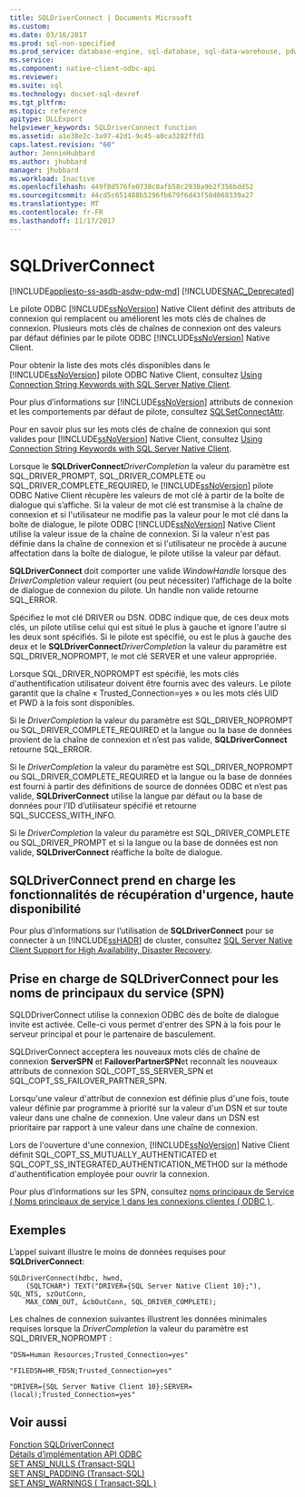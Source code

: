 ```yaml
---
title: SQLDriverConnect | Documents Microsoft
ms.custom: 
ms.date: 03/16/2017
ms.prod: sql-non-specified
ms.prod_service: database-engine, sql-database, sql-data-warehouse, pdw
ms.service: 
ms.component: native-client-odbc-api
ms.reviewer: 
ms.suite: sql
ms.technology: docset-sql-devref
ms.tgt_pltfrm: 
ms.topic: reference
apitype: DLLExport
helpviewer_keywords: SQLDriverConnect function
ms.assetid: a1e38e2c-3a97-42d1-9c45-a0ca3282ffd1
caps.latest.revision: "60"
author: JennieHubbard
ms.author: jhubbard
manager: jhubbard
ms.workload: Inactive
ms.openlocfilehash: 449f8d576fe0738c8afb58c2938a9b2f356bdd52
ms.sourcegitcommit: 44cd5c651488b5296fb679f6d43f50d068339a27
ms.translationtype: MT
ms.contentlocale: fr-FR
ms.lasthandoff: 11/17/2017
---
```

# <a name="sqldriverconnect"></a>SQLDriverConnect
[!INCLUDE[appliesto-ss-asdb-asdw-pdw-md](../../includes/appliesto-ss-asdb-asdw-pdw-md.md)]
[!INCLUDE[SNAC_Deprecated](../../includes/snac-deprecated.md)]

  Le pilote ODBC [!INCLUDE[ssNoVersion](../../includes/ssnoversion-md.md)] Native Client définit des attributs de connexion qui remplacent ou améliorent les mots clés de chaînes de connexion. Plusieurs mots clés de chaînes de connexion ont des valeurs par défaut définies par le pilote ODBC [!INCLUDE[ssNoVersion](../../includes/ssnoversion-md.md)] Native Client.  
  
 Pour obtenir la liste des mots clés disponibles dans le [!INCLUDE[ssNoVersion](../../includes/ssnoversion-md.md)] pilote ODBC Native Client, consultez [Using Connection String Keywords with SQL Server Native Client](../../relational-databases/native-client/applications/using-connection-string-keywords-with-sql-server-native-client.md).  
  
 Pour plus d’informations sur [!INCLUDE[ssNoVersion](../../includes/ssnoversion-md.md)] attributs de connexion et les comportements par défaut de pilote, consultez [SQLSetConnectAttr](../../relational-databases/native-client-odbc-api/sqlsetconnectattr.md).  
  
 Pour en savoir plus sur les mots clés de chaîne de connexion qui sont valides pour [!INCLUDE[ssNoVersion](../../includes/ssnoversion-md.md)] Native Client, consultez [Using Connection String Keywords with SQL Server Native Client](../../relational-databases/native-client/applications/using-connection-string-keywords-with-sql-server-native-client.md).  
  
 Lorsque le **SQLDriverConnect***DriverCompletion* la valeur du paramètre est SQL_DRIVER_PROMPT, SQL_DRIVER_COMPLETE ou SQL_DRIVER_COMPLETE_REQUIRED, le [!INCLUDE[ssNoVersion](../../includes/ssnoversion-md.md)] pilote ODBC Native Client récupère les valeurs de mot clé à partir de la boîte de dialogue qui s’affiche. Si la valeur de mot clé est transmise à la chaîne de connexion et si l'utilisateur ne modifie pas la valeur pour le mot clé dans la boîte de dialogue, le pilote ODBC [!INCLUDE[ssNoVersion](../../includes/ssnoversion-md.md)] Native Client utilise la valeur issue de la chaîne de connexion. Si la valeur n'est pas définie dans la chaîne de connexion et si l'utilisateur ne procède à aucune affectation dans la boîte de dialogue, le pilote utilise la valeur par défaut.  
  
 **SQLDriverConnect** doit comporter une valide *WindowHandle* lorsque des *DriverCompletion* valeur requiert (ou peut nécessiter) l’affichage de la boîte de dialogue de connexion du pilote. Un handle non valide retourne SQL_ERROR.  
  
 Spécifiez le mot clé DRIVER ou DSN. ODBC indique que, de ces deux mots clés, un pilote utilise celui qui est situé le plus à gauche et ignore l'autre si les deux sont spécifiés. Si le pilote est spécifié, ou est le plus à gauche des deux et le **SQLDriverConnect***DriverCompletion* la valeur du paramètre est SQL_DRIVER_NOPROMPT, le mot clé SERVER et une valeur appropriée.  
  
 Lorsque SQL_DRIVER_NOPROMPT est spécifié, les mots clés d'authentification utilisateur doivent être fournis avec des valeurs. Le pilote garantit que la chaîne « Trusted_Connection=yes » ou les mots clés UID et PWD à la fois sont disponibles.  
  
 Si le *DriverCompletion* la valeur du paramètre est SQL_DRIVER_NOPROMPT ou SQL_DRIVER_COMPLETE_REQUIRED et la langue ou la base de données provient de la chaîne de connexion et n’est pas valide, **SQLDriverConnect** retourne SQL_ERROR.  
  
 Si le *DriverCompletion* la valeur du paramètre est SQL_DRIVER_NOPROMPT ou SQL_DRIVER_COMPLETE_REQUIRED et la langue ou la base de données est fourni à partir des définitions de source de données ODBC et n’est pas valide, **SQLDriverConnect** utilise la langue par défaut ou la base de données pour l’ID d’utilisateur spécifié et retourne SQL_SUCCESS_WITH_INFO.  
  
 Si le *DriverCompletion* la valeur du paramètre est SQL_DRIVER_COMPLETE ou SQL_DRIVER_PROMPT et si la langue ou la base de données est non valide, **SQLDriverConnect** réaffiche la boîte de dialogue.  
  
## <a name="sqldriverconnect-support-for-high-availability-disaster-recovery"></a>SQLDriverConnect prend en charge les fonctionnalités de récupération d'urgence, haute disponibilité  
 Pour plus d’informations sur l’utilisation de **SQLDriverConnect** pour se connecter à un [!INCLUDE[ssHADR](../../includes/sshadr-md.md)] de cluster, consultez [SQL Server Native Client Support for High Availability, Disaster Recovery](../../relational-databases/native-client/features/sql-server-native-client-support-for-high-availability-disaster-recovery.md).  
  
## <a name="sqldriverconnect-support-for-service-principal-names-spns"></a>Prise en charge de SQLDriverConnect pour les noms de principaux du service (SPN)  
 SQLDDriverConnect utilise la connexion ODBC dès de boîte de dialogue invite est activée. Celle-ci vous permet d'entrer des SPN à la fois pour le serveur principal et pour le partenaire de basculement.  
  
 SQLDriverConnect acceptera les nouveaux mots clés de chaîne de connexion **ServerSPN** et **FailoverPartnerSPN**et reconnaît les nouveaux attributs de connexion SQL_COPT_SS_SERVER_SPN et SQL_COPT_SS_FAILOVER_PARTNER_SPN.  
  
 Lorsqu'une valeur d'attribut de connexion est définie plus d'une fois, toute valeur définie par programme à priorité sur la valeur d'un DSN et sur toute valeur dans une chaîne de connexion. Une valeur dans un DSN est prioritaire par rapport à une valeur dans une chaîne de connexion.  
  
 Lors de l'ouverture d'une connexion, [!INCLUDE[ssNoVersion](../../includes/ssnoversion-md.md)] Native Client définit SQL_COPT_SS_MUTUALLY_AUTHENTICATED et SQL_COPT_SS_INTEGRATED_AUTHENTICATION_METHOD sur la méthode d'authentification employée pour ouvrir la connexion.  
  
 Pour plus d’informations sur les SPN, consultez [noms principaux de Service &#40; Noms principaux de service &#41; dans les connexions clientes &#40; ODBC &#41; ](../../relational-databases/native-client/odbc/service-principal-names-spns-in-client-connections-odbc.md).  
  
## <a name="examples"></a>Exemples  
 L’appel suivant illustre le moins de données requises pour **SQLDriverConnect**:  
  
```  
SQLDriverConnect(hdbc, hwnd,  
    (SQLTCHAR*) TEXT("DRIVER={SQL Server Native Client 10};"), SQL_NTS, szOutConn,  
    MAX_CONN_OUT, &cbOutConn, SQL_DRIVER_COMPLETE);  
```  
  
 Les chaînes de connexion suivantes illustrent les données minimales requises lorsque la *DriverCompletion* la valeur du paramètre est SQL_DRIVER_NOPROMPT :  
  
```  
"DSN=Human Resources;Trusted_Connection=yes"  
  
"FILEDSN=HR_FDSN;Trusted_Connection=yes"  
  
"DRIVER={SQL Server Native Client 10};SERVER=(local);Trusted_Connection=yes"  
```  
  
## <a name="see-also"></a>Voir aussi  
 [Fonction SQLDriverConnect](http://go.microsoft.com/fwlink/?LinkId=59340)   
 [Détails d’implémentation API ODBC](../../relational-databases/native-client-odbc-api/odbc-api-implementation-details.md)   
 [SET ANSI_NULLS &#40;Transact-SQL&#41;](../../t-sql/statements/set-ansi-nulls-transact-sql.md)   
 [SET ANSI_PADDING &#40;Transact-SQL&#41;](../../t-sql/statements/set-ansi-padding-transact-sql.md)   
 [SET ANSI_WARNINGS &#40; Transact-SQL &#41;](../../t-sql/statements/set-ansi-warnings-transact-sql.md)  
  
  
